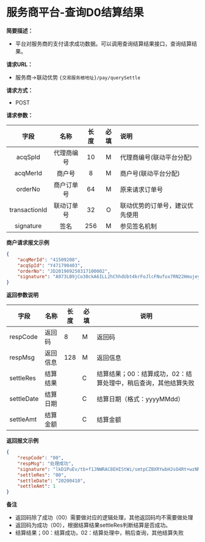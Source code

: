 # 服务商平台-查询D0结算结果

**简要描述：** 
- 平台对服务商的支付请求成功数据。可以调用查询结算结果接口，查询结算结果。

**请求URL：** 
- 服务商->联动优势
`{交易服务根地址}/pay/querySettle`

**请求方式：**
- POST 

**请求参数：** 

|	字段	 |	名称	  |	长度  	|	必填  	|	说明	  |
|:--------:|:--------:|:--------:|:--------:|:--------|
|	acqSpId	|	代理商编号	|	10	|	M	|	代理商编号(联动平台分配)	|
|	acqMerId	|	商户号	|	8	|	M	|	商户号(联动平台分配)	|
|	orderNo	|	商户订单号	|	64	|	M	|	原来请求订单号	  |
|	transactionId	|	联动订单号	|	32	|	O	|	联动优势的订单号，建议优先使用	|
|	signature	|	签名	|	256	|	M	|	参见签名机制	|

 **商户请求报文示例**

```json
{
	"acqMerId": "41509208",
	"acqSpId": "Y471790403",
	"orderNo": "JD201909250317100002",
	"signature": "A973LB9jCo30ckA6ILL2hChhdUbt4krFoJlcFNufox7RN22Hmujey75bbvR6MQ/1U3q/Um/ivCaD45U3+xvka53gHnQPvz7q0d+R+RXA7BYdwnTjFgk883AjvMi5EM75ivHZA2Fua3SWDmSTTrlPGfEGxkqfaMnThLsYZYzri0U="
}
```

 **返回参数说明** 

|	字段	|	名称	|	长度	|	必填	|	说明	|
|--------|--------|--------|--------|--------|
|	respCode	|	返回码	|	8	|	M	|	返回码	|
|	respMsg	|	返回信息	|	128	|	M	|	返回信息	|
|	settleRes	|	结算结果	|	|	C	|	结算结果；00：结算成功，02：结算处理中，稍后查询，其他结算失败 |
|	settleDate	|	结算日期	|		|	C	|	结算日期（格式：yyyyMMdd）	|
|	settleAmt	|	结算金额	|		|	C	|	结算金额	|

 **返回报文示例**

```json
{
    "respCode": "00",
    "respMsg": "处理成功",
    "signature": "lkD1PuEv/tb+f1JNWRAC8EHIStWi/smtpCZBXRYwbHJsO4Rt+wzNMtal4apAqvQqH8hVgJLJF7OxLby4pwTdfcbAfuOJQ8MR4K8oWoBXkeLIFKQJhSda3qqxHtZBVz5d0OGsqxgdNs0oSIC44W5Ep2TXkTGcopDfi8K+mi2v5es=",
    "settleRes": "00",
    "settleDate": "20200410",
    "settleAmt": 1
}
```



**备注** 

- 返回码除了成功（00）需要做对应的逻辑处理，其他返回码均不需要做处理
- 返回码为成功（00），根据结算结果settleRes判断结算是否成功。
- 结算结果；00：结算成功，02：结算处理中，稍后查询，其他结算失败

